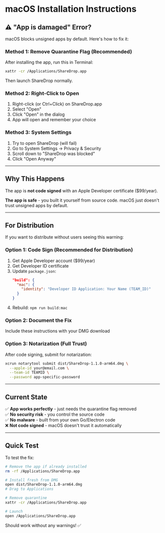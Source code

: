 # macOS Installation Instructions

## ⚠️ "App is damaged" Error?

macOS blocks unsigned apps by default. Here's how to fix it:

### Method 1: Remove Quarantine Flag (Recommended)

After installing the app, run this in Terminal:

```bash
xattr -cr /Applications/ShareDrop.app
```

Then launch ShareDrop normally.

### Method 2: Right-Click to Open

1. Right-click (or Ctrl+Click) on ShareDrop.app
2. Select "Open"
3. Click "Open" in the dialog
4. App will open and remember your choice

### Method 3: System Settings

1. Try to open ShareDrop (will fail)
2. Go to System Settings → Privacy & Security
3. Scroll down to "ShareDrop was blocked"
4. Click "Open Anyway"

---

## Why This Happens

The app is **not code signed** with an Apple Developer certificate ($99/year).

**The app is safe** - you built it yourself from source code. macOS just doesn't trust unsigned apps by default.

---

## For Distribution

If you want to distribute without users seeing this warning:

### Option 1: Code Sign (Recommended for Distribution)
1. Get Apple Developer account ($99/year)
2. Get Developer ID certificate
3. Update `package.json`:
   ```json
   "build": {
     "mac": {
       "identity": "Developer ID Application: Your Name (TEAM_ID)"
     }
   }
   ```
4. Rebuild: `npm run build:mac`

### Option 2: Document the Fix
Include these instructions with your DMG download

### Option 3: Notarization (Full Trust)
After code signing, submit for notarization:
```bash
xcrun notarytool submit dist/ShareDrop-1.1.0-arm64.dmg \
  --apple-id your@email.com \
  --team-id TEAMID \
  --password app-specific-password
```

---

## Current State

✅ **App works perfectly** - just needs the quarantine flag removed  
✅ **No security risk** - you control the source code  
✅ **No malware** - built from your own Go/Electron code  
❌ **Not code signed** - macOS doesn't trust it automatically  

---

## Quick Test

To test the fix:

```bash
# Remove the app if already installed
rm -rf /Applications/ShareDrop.app

# Install fresh from DMG
open dist/ShareDrop-1.1.0-arm64.dmg
# Drag to Applications

# Remove quarantine
xattr -cr /Applications/ShareDrop.app

# Launch
open /Applications/ShareDrop.app
```

Should work without any warnings! ✅
